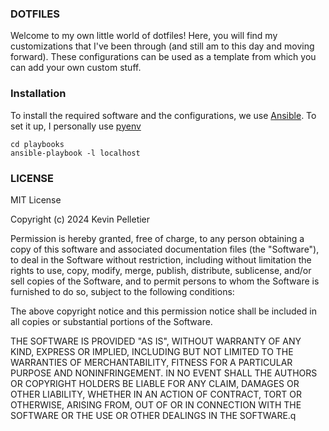 ### DOTFILES
Welcome to my own little world of dotfiles! Here, you will find my customizations that I've been through (and still am to this day and moving forward). These configurations can be used as a template from which you can add your own custom stuff.

### Installation
To install the required software and the configurations, we use [Ansible](https://docs.ansible.com). To set it up, I personally use [pyenv](https://github.com/pyenv/pyenv)
```
cd playbooks
ansible-playbook -l localhost
```

### LICENSE
MIT License

Copyright (c) 2024 Kevin Pelletier

Permission is hereby granted, free of charge, to any person obtaining a copy
of this software and associated documentation files (the "Software"), to deal
in the Software without restriction, including without limitation the rights
to use, copy, modify, merge, publish, distribute, sublicense, and/or sell
copies of the Software, and to permit persons to whom the Software is
furnished to do so, subject to the following conditions:

The above copyright notice and this permission notice shall be included in all
copies or substantial portions of the Software.

THE SOFTWARE IS PROVIDED "AS IS", WITHOUT WARRANTY OF ANY KIND, EXPRESS OR
IMPLIED, INCLUDING BUT NOT LIMITED TO THE WARRANTIES OF MERCHANTABILITY,
FITNESS FOR A PARTICULAR PURPOSE AND NONINFRINGEMENT. IN NO EVENT SHALL THE
AUTHORS OR COPYRIGHT HOLDERS BE LIABLE FOR ANY CLAIM, DAMAGES OR OTHER
LIABILITY, WHETHER IN AN ACTION OF CONTRACT, TORT OR OTHERWISE, ARISING FROM,
OUT OF OR IN CONNECTION WITH THE SOFTWARE OR THE USE OR OTHER DEALINGS IN THE
SOFTWARE.q
